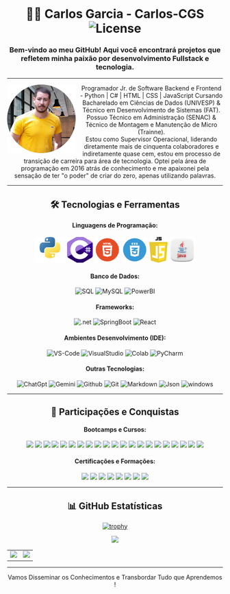 <div align="center">

# 👨‍💻 Carlos Garcia - Carlos-CGS  ![License](https://img.shields.io/github/license/Carlos-CGS/Carlos-CGS?style=flat)
### Bem-vindo ao meu GitHub! Aqui você encontrará projetos que refletem minha paixão por desenvolvimento Fullstack e tecnologia.

---

<img src="https://github.com/Carlos-CGS/CGS/blob/main/assets/images/profile.png" width="160px" align="left" style="margin-right: 10px;" />

Programador Jr. de Software Backend e Frontend  - Python | C# | HTML | CSS | JavaScript
Cursando Bacharelado em Ciências de Dados (UNIVESP) & Técnico em Desenvolvimento de Sistemas (FAT).\
Possuo Técnico em Administração (SENAC) & Técnico de Montagem e Manutenção de Micro (Trainne).\
Estou como Supervisor Operacional, liderando diretamente mais de cinquenta colaboradores e indiretamente quase cem, estou em processo de transição de carreira para área de tecnologia. Optei pela área de programação em 2016 atrás de conhecimento e me apaixonei pela sensação de ter "o poder" de criar do zero, apenas utilizando palavras.

---

## 🛠 Tecnologias e Ferramentas
#### Linguagens de Programação:
<img src="https://github.com/Carlos-CGS/Projeto-AssistenteBusca/blob/main/img/python.png" height="60"/>
<img src="https://github.com/Carlos-CGS/Projeto-AssistenteBusca/blob/main/img/csharp.png" height="60"/>
<img src="https://github.com/Carlos-CGS/Projeto-AssistenteBusca/blob/main/img/html.png" height="60"/>
<img src="https://github.com/Carlos-CGS/Projeto-AssistenteBusca/blob/main/img/css.png" height="60"/>
<img src="https://github.com/Carlos-CGS/Projeto-AssistenteBusca/blob/main/img/javascript.png" height="60"/>
<img src="https://github.com/Carlos-CGS/Projeto-AssistenteBusca/blob/main/img/java.png" height="60"/>


#### Banco de Dados:
![SQL](https://img.shields.io/badge/-SQL-000?style=for-the-badge&logo=MySQL&logoColor=white) 
![MySQL](https://img.shields.io/badge/MySQL-005C84?style=for-the-badge&logo=mysql&logoColor=white) 
![PowerBI](https://img.shields.io/badge/PowerBI-F2C811?style=for-the-badge&logo=Power%20BI&logoColor=white)

#### Frameworks:
![.net](https://img.shields.io/badge/.NET-512BD4?style=for-the-badge&logo=dotnet&logoColor=white)
![SpringBoot](https://img.shields.io/badge/Spring_Boot-F2F4F9?style=for-the-badge&logo=spring-boot)
![React](https://img.shields.io/badge/-React-61DAFB?style=for-the-badge&logo=react&logoColor=ffffff)

#### Ambientes Desenvolvimento (IDE):
![VS-Code](https://img.shields.io/badge/VSCode-0078D4?style=for-the-badge&logo=visual%20studio%20code&logoColor=white)
![VisualStudio](https://img.shields.io/badge/Visual_Studio-5C2D91?style=for-the-badge&logo=visual%20studio&logoColor=white)
![Colab](https://img.shields.io/badge/Colab-F9AB00?style=for-the-badge&logo=googlecolab&color=525252)
![PyCharm](https://img.shields.io/badge/PyCharm-000000.svg?&style=for-the-badge&logo=PyCharm&logoColor=white)

#### Outras Tecnologias:
![ChatGpt](https://img.shields.io/badge/ChatGPT-74aa9c?style=for-the-badge&logo=openai&logoColor=white)
![Gemini](https://img.shields.io/badge/Gemini-8E75B2?style=for-the-badge&logo=googlebard&logoColor=fff)
![Github](https://img.shields.io/badge/github%20-%23121011.svg?&style=for-the-badge&logo=github&logoColor=white) 
![Git](https://img.shields.io/badge/git%20-%23F05033.svg?&style=for-the-badge&logo=git&logoColor=white) 
![Markdown](https://img.shields.io/badge/Markdown-000000?style=for-the-badge&logo=markdown&logoColor=white) 
![Json](https://img.shields.io/badge/json-5E5C5C?style=for-the-badge&logo=json&logoColor=white)
![windows](https://img.shields.io/badge/Windows-0078D6?style=for-the-badge&logo=windows&logoColor=white)

---

## 🚀 Participações e Conquistas

#### Bootcamps e Cursos:
[<img src="https://hermes.dio.me/tracks/e0b4ad51-a4c7-4e61-a683-c04f6d376e9c.png" height="50"></a>](https://hermes.dio.me/certificates/SSQ4FSPO.pdf)
[<img src="https://hermes.dio.me/tracks/0cb208b8-6bf4-454b-9b12-9e9418ad0356.png" height="50"></a>](https://www.dio.me/certificate/7VRG2NTW/share)
[<img src="https://hermes.dio.me/tracks/84b2d685-23f9-4729-9e3c-28cb84a39b38.png" height="50"></a>](https://www.dio.me/certificate/GUZQESX3/share)
[<img src="https://hermes.dio.me/tracks/648ef080-6c4b-4e54-bf72-34f62030f350.png" height="50"></a>](https://www.dio.me/certificate/J7LMDVM4/share)
[<img src="https://hermes.dio.me/tracks/02ee8de6-37e2-4be7-872d-0d7d94910cae.png" height="50"></a>](https://web.dio.me/track/8f3056da-5877-40e1-bd15-de9ae4d9885d?tab=path)
[<img src="https://hermes.dio.me/tracks/1fd7a7da-ba42-417c-a4de-2f0c2f0622b6.png" height="50"></a>](https://www.dio.me/certificate/0HBJXLUF/share)
[<img src="https://hermes.dio.me/tracks/0136518c-68d6-4198-bdbe-6d982c3a1261.png" height="50"></a>](https://web.dio.me/track/bootcamp-squadio)
[<img src="https://hermes.dio.me/tracks/4d998d5c-36c1-497b-8da0-8db465c820eb.png" height="50"></a>](https://web.dio.me/track/microsoft-azure-ai-fundamentals)
[<img src="https://raw.githubusercontent.com/patrickwebsdev/Encriptador-Oracle-Alura/master/img/one.png" height="40"></a>](https://cursos.alura.com.br/formacao-logica-de-programacao-turma-6-oracle-one)
[<img src="https://hermes.dio.me/tracks/b092559f-ec20-4401-83e5-d98b6278b7b1.png" height="50"></a>](https://web.dio.me/track/b9ac7102-6e15-42c4-9081-c8b869e7b04a?tab=path)
[<img src="https://static-cdn.myedools.com/org-6988%2Fschool-7227%2F84c9f4eaf08ecb0c30bf4d05e5fd77be%2F2021.11.16_-_cc50_128x128.png" height="50"/></a>](https://estudarfora.org.br/cursos/cc50/)
[<img src="https://hermes.dio.me/tracks/6bb40420-5f89-4902-8df7-3399674d9d84.png" height="50"></a>](https://web.dio.me/track/decola-tech-avanade-net-developer?tab=path)
[<img src="https://hermes.dio.me/tracks/83f8150a-6429-4c1a-9207-d5bff610f647.png" height="50"/></a>](https://web.dio.me/track/potencia-tech-ifood-desenvolvimento-de-jogos?tab=path)
[<img src="https://hermes.dio.me/tracks/bad97784-9de1-469b-9409-80343b69b50b.png" height="50"/></a>](https://web.dio.me/track/bootcamp-wex-desenvolvimento-net-e-qa)
[<img src="https://hermes.dio.me/tracks/f5dba255-da18-427a-a02a-ca11a339c1cd.png" height="50"/></a>](https://web.dio.me/track/potencia-tech-powered-ifood-ciencias-de-dados-com-python)
[<img src="https://hermes.dio.me/tracks/03253ff0-95b9-4904-84e7-2063e9d6cb26.png" height="50"/></a>](https://web.dio.me/track/santander-bootcamp-2023-ciencia-de-dados-com-python)
[<img src="https://hermes.dio.me/tracks/4c796cee-bef5-4048-8fbe-260527c11f45.png" height="50"/></a>](https://web.dio.me/track/bootcamp-tqi-kotlin)
[<img src="https://hermes.dio.me/tracks/5443980d-31cb-4a9f-8dbd-065773810c04.png" height="50"/></a>](https://web.dio.me/track/orange-tech-backend)
[<img src="https://hermes.dio.me/tracks/041777d8-a929-4126-a914-08e69ed3f731.png" height="50"/></a>](https://web.dio.me/track/kotlin-experience)
[<img src="https://hermes.dio.me/tracks/12da0c17-5b91-4e81-b6e9-92e3ee3b83f6.png" height="50"/></a>](https://web.dio.me/track/trainee-grupo-carrefour-brasil-lideranca-negra)
[<img src="https://hermes.dio.me/tracks/9a1e80de-6b42-4f59-97be-15e1493aa96f.png" height="50"/></a>](https://web.dio.me/track/pottencial-net-developer)

#### Certificações e Formações:
[<img src="https://images.credly.com/size/110x110/images/024d0122-724d-4c5a-bd83-cfe3c4b7a073/image.png" height="50"></a>](https://www.credly.com/badges/dd770403-b985-4b9a-ad14-711dce728c97/public_url)
[<img src="https://hermes.dio.me/tracks/4deb40de-7fb6-4229-a6a5-97185381d577.png" height="50"></a>](https://hermes.dio.me/certificates/SHYYQMRK.pdf)
[<img src="https://hermes.dio.me/tracks/5d55a4ec-ef34-4222-830f-18dea83ba393.png" height="50"></a>](https://hermes.dio.me/certificates/53OXVZRG.pdf)
[<img src="https://hermes.dio.me/tracks/a736ef42-0d2f-4079-adb4-25c55c85ba2b.png" height="50"></a>](https://hermes.dio.me/certificates/APNBUNKW.pdf)
[<img src="https://micheletaverna.info/wp-content/uploads/2021/09/ssyb-six-sigma-yellow-belt-281x300.webp" height="50"></a>](https://c46e136a583f7e334124-ac22991740ab4ff17e21daf2ed577041.ssl.cf1.rackcdn.com/Certificate/SixSigmaYellowBelt-CarlosHenriqueGarciaSoares-884912.pdf)
[<img src="https://www.scrumstudy.com/Scrum-Images/brand-logo/badge-SFC.png" height="50"/></a>](https://www.scrumstudy.com/certification/verify?type=SFC&number=1004566)
[<img src="https://images.credly.com/size/340x340/images/771cff46-3573-4d12-bfd8-528745f00957/GCC_badge_PGM_1000x1000.png" height="50"/></a>](https://www.credly.com/badges/92330b0c-f085-4930-88a6-c47abfa33459/public_url)
[<img src="https://hermes.dio.me/tracks/169e3d0f-263a-4efb-86c5-244bdf1ce8d6.png" height="50"/></a>](https://web.dio.me/track/formacao-dotnet-developer)

---
## 📊 GitHub Estatísticas
[![trophy](https://github-profile-trophy.vercel.app/?username=Carlos-CGS&theme=onedark&no-frame=true&row=2&column=3)](https://github.com/ryo-ma/github-profile-trophy)


 <img src="https://capsule-render.vercel.app/api?type=waving&color=gradient&height=130&width=200%&section=footer"/>

<table cellpadding="0">
  <tr style="padding: 0">
    <!-- GitHub Stats Card -->  
    <td valign="top"><img height="200" src="https://github-readme-stats.vercel.app/api?username=carlos-cgs&show_icons=true&theme=radical#gh-dark-mode-only"/></td>
    <!-- GitHub Top Language Card -->
    <td valign="top"><img height="200" src="https://github-readme-stats.vercel.app/api/top-langs/?username=carlos-cgs&layout=compact&theme=radical&custom_title=Languages"/></td>
  </tr>
</table>

---
Vamos Disseminar os Conhecimentos e Transbordar Tudo que Aprendemos !
</div>


